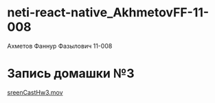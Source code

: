 # neti-react-native_AkhmetovFF-11-008
Ахметов Фаннур Фазылович 11-008

# Запись домашки №3

[sreenCastHw3.mov](assets%2FsreenCastHw3.mov)